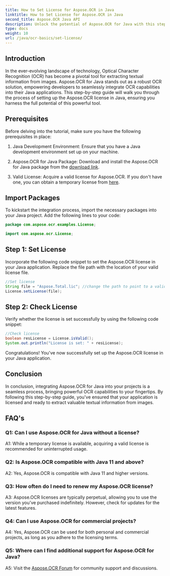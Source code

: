 ```yaml
---
title: How to Set License for Aspose.OCR in Java
linktitle: How to Set License for Aspose.OCR in Java
second_title: Aspose.OCR Java API
description: Unlock the potential of Aspose.OCR for Java with this step-by-step guide. Set up your license effortlessly and enhance your OCR capabilities.
type: docs
weight: 10
url: /java/ocr-basics/set-license/
---
```

## Introduction

In the ever-evolving landscape of technology, Optical Character Recognition (OCR) has become a pivotal tool for extracting textual information from images. Aspose.OCR for Java stands out as a robust OCR solution, empowering developers to seamlessly integrate OCR capabilities into their Java applications. This step-by-step guide will walk you through the process of setting up the Aspose.OCR license in Java, ensuring you harness the full potential of this powerful tool.

## Prerequisites

Before delving into the tutorial, make sure you have the following prerequisites in place:

1. Java Development Environment: Ensure that you have a Java development environment set up on your machine.

2. Aspose.OCR for Java Package: Download and install the Aspose.OCR for Java package from the [download link](https://releases.aspose.com/ocr/java/).

3. Valid License: Acquire a valid license for Aspose.OCR. If you don't have one, you can obtain a temporary license from [here](https://purchase.aspose.com/temporary-license/).

## Import Packages

To kickstart the integration process, import the necessary packages into your Java project. Add the following lines to your code:

```java
package com.aspose.ocr.examples.License;

import com.aspose.ocr.License;
```

## Step 1: Set License

Incorporate the following code snippet to set the Aspose.OCR license in your Java application. Replace the file path with the location of your valid license file.

```java
//Set license
String file = "Aspose.Total.lic"; //change the path to point to a valid license
License.setLicense(file);
```

## Step 2: Check License

Verify whether the license is set successfully by using the following code snippet:

```java
//Check license
boolean resLicense = License.isValid();
System.out.println("License is set: " + resLicense);
```

Congratulations! You've now successfully set up the Aspose.OCR license in your Java application.

## Conclusion

In conclusion, integrating Aspose.OCR for Java into your projects is a seamless process, bringing powerful OCR capabilities to your fingertips. By following this step-by-step guide, you've ensured that your application is licensed and ready to extract valuable textual information from images.

## FAQ's

### Q1: Can I use Aspose.OCR for Java without a license?

A1: While a temporary license is available, acquiring a valid license is recommended for uninterrupted usage.

### Q2: Is Aspose.OCR compatible with Java 11 and above?

A2: Yes, Aspose.OCR is compatible with Java 11 and higher versions.

### Q3: How often do I need to renew my Aspose.OCR license?

A3: Aspose.OCR licenses are typically perpetual, allowing you to use the version you've purchased indefinitely. However, check for updates for the latest features.

### Q4: Can I use Aspose.OCR for commercial projects?

A4: Yes, Aspose.OCR can be used for both personal and commercial projects, as long as you adhere to the licensing terms.

### Q5: Where can I find additional support for Aspose.OCR for Java?

A5: Visit the [Aspose.OCR Forum](https://forum.aspose.com/c/ocr/16) for community support and discussions.
